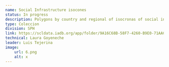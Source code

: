 ```yaml
---
name: Social Infrastructure isocones
status: In progress
description: Polygons by country and regional of isocronas of social infrastructure in the region, including polygons for financial points and health centers.We use the Mapbox Isochrones API, which calculates accessible areas within an amount of time specified from a location and returns the attainable regions such as contours of polygons or lines that you can show on a map.This API also supports contours based on distance.
type: Coleccion
division: SPH
link: https://scldata.iadb.org/app/folder/9A16C68B-58F7-4260-B9E0-71AAC96AA523
technical: Laura Goyeneche
leader: Luis Tejerina
image: 
    url: 6.png
    alt: x
---
```

    